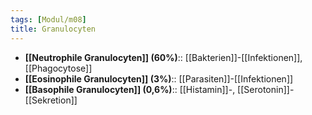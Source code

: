 ```yaml
---
tags: [Modul/m08]
title: Granulocyten
---
```

- **[[Neutrophile Granulocyten]] (60%)**:: [[Bakterien]]-[[Infektionen]], [[Phagocytose]]
- **[[Eosinophile Granulocyten]] (3%)**:: [[Parasiten]]-[[Infektionen]]
- **[[Basophile Granulocyten]] (0,6%)**:: [[Histamin]]-, [[Serotonin]]-[[Sekretion]]
